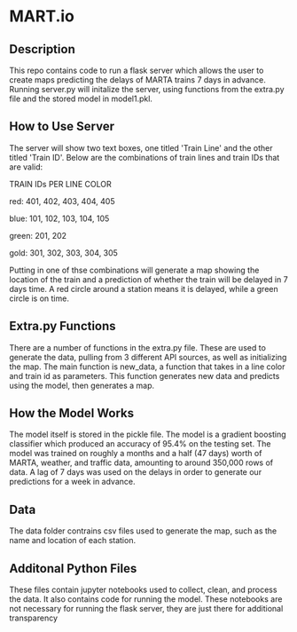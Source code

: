 # MART.io

## Description
This repo contains code to run a flask server which allows the user to create maps predicting the delays of MARTA trains 7 days in advance. Running server.py will initalize the server, using functions from the extra.py file and the stored model in model1.pkl. 

## How to Use Server
The server will show two text boxes, one titled 'Train Line' and the other titled 'Train ID'. Below are the combinations of train lines and train IDs that are valid: 

TRAIN IDs PER LINE COLOR

red: 401, 402, 403, 404, 405

blue: 101, 102, 103, 104, 105

green: 201, 202

gold: 301, 302, 303, 304, 305

Putting in one of thse combinations will generate a map showing the location of the train and a prediction of whether the train will be delayed in 7 days time. A red circle around a station means it is delayed, while a green circle is on time. 

## Extra.py Functions
There are a number of functions in the extra.py file. These are used to generate the data, pulling from 3 different API sources, as well as initializing the map. The main function is new_data, a function that takes in a line color and train id as parameters. This function generates new data and predicts using the model, then generates a map. 

## How the Model Works
The model itself is stored in the pickle file. The model is a gradient boosting classifier which produced an accuracy of 95.4% on the testing set. The model was trained on roughly a months and a half (47 days) worth of MARTA, weather, and traffic data, amounting to around 350,000 rows of data. A lag of 7 days was used on the delays in order to generate our predictions for a week in advance. 

## Data
The data folder contrains csv files used to generate the map, such as the name and location of each station. 

## Additonal Python Files
These files contain jupyter notebooks used to collect, clean, and process the data. It also contains code for running the model. These notebooks are not necessary for running the flask server, they are just there for additional transparency
